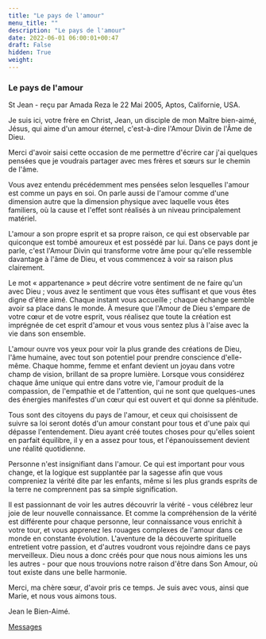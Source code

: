 ```yaml
---
title: "Le pays de l'amour"
menu_title: ""
description: "Le pays de l'amour"
date: 2022-06-01 06:00:01+00:47
draft: False
hidden: True
weight:
---
```

### Le pays de l'amour

St Jean - reçu par Amada Reza le 22 Mai 2005, Aptos, Californie, USA.

Je suis ici, votre frère en Christ, Jean, un disciple de mon Maître bien-aimé, Jésus, qui aime d'un amour éternel, c'est-à-dire l'Amour Divin de l'Âme de Dieu.

Merci d'avoir saisi cette occasion de me permettre d'écrire car j'ai quelques pensées que je voudrais partager avec mes frères et sœurs sur le chemin de l'âme.

Vous avez entendu précédemment mes pensées selon lesquelles l'amour est comme un pays en soi. On parle aussi de l'amour comme d'une dimension autre que la dimension physique avec laquelle vous êtes familiers, où la cause et l'effet sont réalisés à un niveau principalement matériel.

L'amour a son propre esprit et sa propre raison, ce qui est observable par quiconque est tombé amoureux et est possédé par lui. Dans ce pays dont je parle, c'est l'Amour Divin qui transforme votre âme pour qu'elle ressemble davantage à l'âme de Dieu, et vous commencez à voir sa raison plus clairement.

Le mot « appartenance » peut décrire votre sentiment de ne faire qu'un avec Dieu ; vous avez le sentiment que vous êtes suffisant et que vous êtes digne d'être aimé. Chaque instant vous accueille ; chaque échange semble avoir sa place dans le monde. À mesure que l'Amour de Dieu s'empare de votre cœur et de votre esprit, vous réalisez que toute la création est imprégnée de cet esprit d'amour et vous vous sentez plus à l'aise avec la vie dans son ensemble.

L'amour ouvre vos yeux pour voir la plus grande des créations de Dieu, l'âme humaine, avec tout son potentiel pour prendre conscience d'elle-même. Chaque homme, femme et enfant devient un joyau dans votre champ de vision, brillant de sa propre lumière. Lorsque vous considérez chaque âme unique qui entre dans votre vie, l'amour produit de la compassion, de l'empathie et de l'attention, qui ne sont que quelques-unes des énergies manifestes d'un cœur qui est ouvert et qui donne sa plénitude.

Tous sont des citoyens du pays de l'amour, et ceux qui choisissent de suivre sa loi seront dotés d'un amour constant pour tous et d'une paix qui dépasse l'entendement. Dieu ayant créé toutes choses pour qu'elles soient en parfait équilibre, il y en a assez pour tous, et l'épanouissement devient une réalité quotidienne.

Personne n'est insignifiant dans l'amour. Ce qui est important pour vous change, et la logique est supplantée par la sagesse afin que vous compreniez la vérité dite par les enfants, même si les plus grands esprits de la terre ne comprennent pas sa simple signification.

Il est passionnant de voir les autres découvrir la vérité - vous célébrez leur joie de leur nouvelle connaissance. Et comme la compréhension de la vérité est différente pour chaque personne, leur connaissance vous enrichit à votre tour, et vous apprenez les rouages complexes de l'amour dans ce monde en constante évolution. L'aventure de la découverte spirituelle entretient votre passion, et d'autres voudront vous rejoindre dans ce pays merveilleux. Dieu nous a donc créés pour que nous nous aimions les uns les autres - pour que nous trouvions notre raison d'être dans Son Amour, où tout existe dans une belle harmonie.

Merci, ma chère sœur, d'avoir pris ce temps. Je suis avec vous, ainsi que Marie, et nous vous aimons tous.

Jean le Bien-Aimé.

[Messages](/fr-contemporary-messages/fr-contemporary-messages-by-date-order/fr-contemporary-messages-2005)
